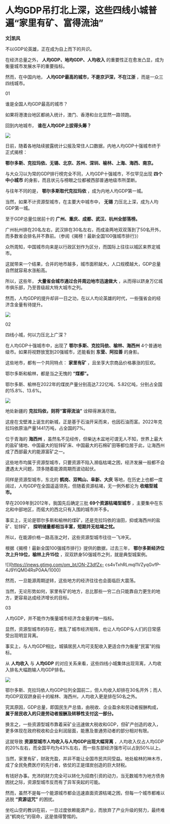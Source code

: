 # 人均GDP吊打北上深，这些四线小城普遍“家里有矿、富得流油”

**文|凯风**

不以GDP论英雄，正在成为自上而下的共识。

在经济总量之外， **人均GDP、地均GDP、人均收入** 的重要性正在愈发凸显，成为衡量城市发展水平的重要指标。

然而，在中国内地， **人均GDP最高的城市，不是京沪深，不在江浙** ，而是一众三四线城市。

01

谁是全国人均GDP最高的城市？

如果将港澳台地区都纳入统计，澳门、香港和台北显然一路领跑。

回到内地城市， **谁在人均GDP上拔得头筹？**

![](https://inews.gtimg.com/om_bt/O15n08d9lOLicw4RjielVf7mOjikkTAdqpqqUBHjbDFdgAA/1000)

日前，随着各地陆续披露统计公报及常住人口数据，内地人均GDP十强城市终于正式揭榜：

**鄂尔多斯、克拉玛依、无锡、北京、苏州、深圳、榆林、上海、海西、南京。**

与大众习以为常的GDP排行榜完全不同，人均GDP十强城市，不仅罕见出现 **四个中小城市** 的身影，而且状元与榜眼之位都被西部普通地级市所垄断。

与往年不同的是， **鄂尔多斯取代克拉玛依** ，成为内地人均GDP第一城。

当然，如果不计资源型城市，在主要大中城市中， **无锡** 力压北上深，成为人均GDP第一城。

至于GDP总量位居前十的 **广州、重庆、成都、武汉、杭州全部落榜。**

广州杭州排在20名左右，武汉排在30名左右，而成渝两地双双落到了50名开外，而多数省会排名并不靠前。（参阅《揭榜！最新全国100强城市排行》）

众所周知，中国城市向来是以行政区划作为区分，而国际上往往以城区来界定城市。

这就带来一个结果，合并的地市越多，城市面积越大，人口规模越大，GDP总量自然就容易水涨船高。

所以，这些年， **大量省会城市通过合并周边地市迅速做大** ，从而得以跻身万亿城市俱乐部，乃至晋级超大特大城市之列。

然而，人均GDP的提升却非一日之功，在以人均论英雄的时代，一些强省会的经济含金量有待提升。

![](https://inews.gtimg.com/newsapp_bt/0/15800544119/1000)

02

四线小城，何以力压北上广深？

在人均GDP十强城市中，出现了 **鄂尔多斯、克拉玛依、榆林、海西州** 4个普通地级市。如果将视野放宽到20强城市，还能看到 **东营、阿拉善**
的身影。

这些地市，都有一个共同特点： **家里有矿** ，且坐享大宗商品价格暴涨的狂欢。

鄂尔多斯和榆林，都是当之无愧的 **“煤都”。**

鄂尔多斯、榆林在2022年的煤炭产量分别高达7.22亿吨、5.82亿吨，分别占全国的15.8%、13.6%。

![](https://inews.gtimg.com/om_bt/OmUOrH46ZvHad_QGpdVsMOXRWRiyNtwz1apDjCUAB5TsgAA/1000)

地处新疆的 **克拉玛依，则将“富得流油”** 诠释得淋漓尽致。

这座在戈壁滩上诞生的新城，正是基于石油开采而来，也因石油而富。2022年克拉玛依原油产量1441万吨，占全国的7%。

位于青海的 **海西州**
，虽然名不见经传，但柴达木盆地可谓无人不知，世界上最大的盐矿储地、中国最大的铅锌矿床、中国最大的石棉矿田等都位居于此，让海西州成了西部最大的能源富矿之一。

这些地市均属于资源型城市，只要资源不陷入濒临枯竭之困，经济发展一般都不会遭遇太大问题，顶多随着能源周期而波动起伏。

同样是资源型城市，东北的 **鹤岗、双鸭山、阜新、大庆** 等地，在历史上也都一度阔过，人均GDP在全国遥遥领先，但随着资源枯竭，无一例外都沦为
**收缩型城市。**

早在2009年到2012年，我国先后确定三批 **69个资源枯竭型城市** ，主要集中在东北和中部地区，而偌大的西北只有入围的城市并不多。

事实上，无论是鄂尔多斯和榆林的煤矿，还是克拉玛依的油田，抑或海西州的盐矿、铅锌矿， **探明储量都相当丰富，短期并无枯竭之忧。**

所以，在能源价格一路高涨之时，这些资源型城市往往一飞冲天。

根据《揭榜！最新全国100强城市排行》提供的数据，过去三年， **鄂尔多斯经济位次上升19位，榆林上升15位** ，双双跻身50强城市之列，就是典型城案例。

![](https://inews.gtimg.com/om_bt/ON-Z3dfZx-
cs4vTxhRLmql1VZyqGvfP-4J9YiQM04RsP0AA/1000)

然而，一旦能源周期逆转，这些地方的经济往往也会面临巨大震荡。

当然，无论形势如何，家里有矿的地方，总比那些一穷二白只能靠自力更生的地方，更容易达成经济增长的目标。

03

人均GDP，并不能作为衡量城市经济含金量的唯一指标。

显然，资源型城市的存在，搅乱了城市经济矩阵，也让人均GDP与人们的日常感受出现明显背离。

事实上，与人均GDP相比，城镇居民人均可支配收入更适合作为衡量“民富”的指标。

从 **人均收入** 与 **人均GDP** 的对应关系来看，这些四线小城集体出现背离，人均收入排名大幅跑输人均GDP排名。

![](https://inews.gtimg.com/om_bt/OFY58AS1yISaSkQgm5HQ-3JAmqju30yTy6fxAtP6i78rMAA/0)

鄂尔多斯、克拉玛依人均GDP位列全国前二，但人均收入却排在30名开外；而人均GDP双双跻身前十的榆林、海西州，人均收入更是排在50名之外。

究其原因，GDP总量，即国民生产总值，由税收、企业盈余和劳动者报酬构成， **属于居民收入的只是劳动者报酬及转移性支付这一部分。**

换言之，一些资源型城市靠着采矿业迅速做大税收和GDP，但矿产创造的收入，更多体现在政府税收和企业利润层面，能惠及普通劳动者的部分相对有限。

这就导致 **资源型城市人均收入与人均GDP出现大幅背离**
，人均收入仅占人均GDP的20%左右，而全国平均为43%左右，而一些东部经济强市可以占到50%以上。

当然，家里有矿，财政充盈，并非不能让全国市民共同受益。地处榆林的神木市，成了全民免费医疗的先行者，依仗的正是煤炭创造的巨大财税。

有钱好办事。充沛的财力完全可以转化为招商引资的动力，当无数城市为地方债务困扰之际，资源型城市反而有了异军突起的可能。

然而，虽然不是每一个能源城市都会迅速直面资源枯竭之困，但每一个城市都难以逃脱 **“资源诅咒”** 的困扰。

坐吃山空的教训在前，一旦过度依赖能源产业，而放弃了产业升级的努力，最终难逃“鹤岗化”的宿命，这是值得警惕的。

